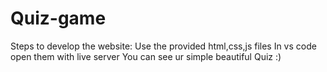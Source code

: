 # Quiz-game
Steps to develop the website:
Use the provided html,css,js files 
In vs code open them with live server
You can see ur simple beautiful Quiz :)
